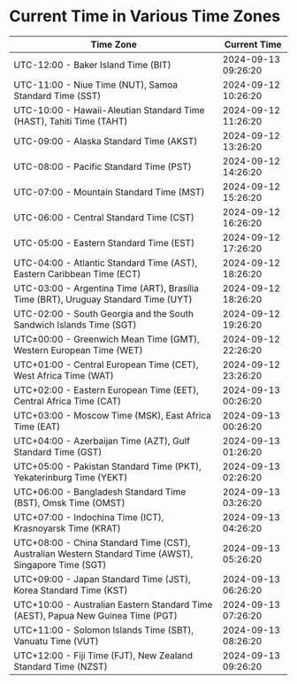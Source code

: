 # Current Time in Various Time Zones

| Time Zone | Current Time |
|-----------|--------------|
| UTC-12:00 - Baker Island Time (BIT) | 2024-09-13 09:26:20 |
| UTC-11:00 - Niue Time (NUT), Samoa Standard Time (SST) | 2024-09-12 10:26:20 |
| UTC-10:00 - Hawaii-Aleutian Standard Time (HAST), Tahiti Time (TAHT) | 2024-09-12 11:26:20 |
| UTC-09:00 - Alaska Standard Time (AKST) | 2024-09-12 13:26:20 |
| UTC-08:00 - Pacific Standard Time (PST) | 2024-09-12 14:26:20 |
| UTC-07:00 - Mountain Standard Time (MST) | 2024-09-12 15:26:20 |
| UTC-06:00 - Central Standard Time (CST) | 2024-09-12 16:26:20 |
| UTC-05:00 - Eastern Standard Time (EST) | 2024-09-12 17:26:20 |
| UTC-04:00 - Atlantic Standard Time (AST), Eastern Caribbean Time (ECT) | 2024-09-12 18:26:20 |
| UTC-03:00 - Argentina Time (ART), Brasília Time (BRT), Uruguay Standard Time (UYT) | 2024-09-12 18:26:20 |
| UTC-02:00 - South Georgia and the South Sandwich Islands Time (SGT) | 2024-09-12 19:26:20 |
| UTC±00:00 - Greenwich Mean Time (GMT), Western European Time (WET) | 2024-09-12 22:26:20 |
| UTC+01:00 - Central European Time (CET), West Africa Time (WAT) | 2024-09-12 23:26:20 |
| UTC+02:00 - Eastern European Time (EET), Central Africa Time (CAT) | 2024-09-13 00:26:20 |
| UTC+03:00 - Moscow Time (MSK), East Africa Time (EAT) | 2024-09-13 00:26:20 |
| UTC+04:00 - Azerbaijan Time (AZT), Gulf Standard Time (GST) | 2024-09-13 01:26:20 |
| UTC+05:00 - Pakistan Standard Time (PKT), Yekaterinburg Time (YEKT) | 2024-09-13 02:26:20 |
| UTC+06:00 - Bangladesh Standard Time (BST), Omsk Time (OMST) | 2024-09-13 03:26:20 |
| UTC+07:00 - Indochina Time (ICT), Krasnoyarsk Time (KRAT) | 2024-09-13 04:26:20 |
| UTC+08:00 - China Standard Time (CST), Australian Western Standard Time (AWST), Singapore Time (SGT) | 2024-09-13 05:26:20 |
| UTC+09:00 - Japan Standard Time (JST), Korea Standard Time (KST) | 2024-09-13 06:26:20 |
| UTC+10:00 - Australian Eastern Standard Time (AEST), Papua New Guinea Time (PGT) | 2024-09-13 07:26:20 |
| UTC+11:00 - Solomon Islands Time (SBT), Vanuatu Time (VUT) | 2024-09-13 08:26:20 |
| UTC+12:00 - Fiji Time (FJT), New Zealand Standard Time (NZST) | 2024-09-13 09:26:20 |
